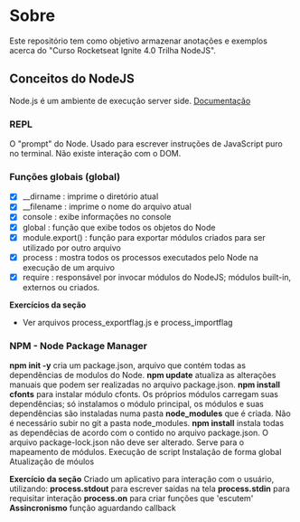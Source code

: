 # Sobre

Este repositório tem como objetivo armazenar anotações e exemplos acerca do "Curso Rocketseat Ignite 4.0 Trilha NodeJS".

## Conceitos do NodeJS

Node.js é um ambiente de execução server side.
[Documentação](https://nodejs.org/en/docs/)

### REPL
O "prompt" do Node. Usado para escrever instruções de JavaScript puro no terminal. Não existe interação com o DOM.

### Funções globais (global)

- [x] __dirname : imprime o diretório atual
- [x] __filename : imprime o nome do arquivo atual
- [x] console : exibe informações no console
- [x] global : função que exibe todos os objetos do Node
- [x] module.export() : função para exportar módulos criados para ser utilizado por outro arquivo
- [x] process : mostra todos os processos executados pelo Node na execução de um arquivo
- [x] require : responsável por invocar módulos do NodeJS; módulos built-in, externos ou criados.

**Exercícios da seção**
- Ver arquivos process_exportflag.js e process_importflag

### NPM - Node Package Manager
**npm init -y** cria um package.json, arquivo que contém todas as dependências de modulos do Node.
**npm update** atualiza as alterações manuais que podem ser realizadas no arquivo package.json.
**npm install cfonts** para instalar módulo cfonts. Os próprios módulos carregam suas dependências; só instalamos o módulo principal, os módulos e suas dependências são instaladas numa pasta **node_modules** que é criada.
Não é necessário subir no git a pasta node_modules. 
**npm install** instala todas as dependêcias de acordo com o contido no arquivo package.json.
O arquivo package-lock.json não deve ser alterado. Serve para o mapeamento de módulos.
Execução de script
Instalação de forma global
Atualização de móulos

**Exercício da seção**
Criado um aplicativo para interação com o usuário, utilizando:
**process.stdout** para escrever saidas na tela
**process.stdin** para requisitar interação
**process.on** para criar funções que 'escutem'
**Assincronismo** função aguardando callback